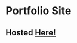 # Portfolio Site

## Hosted <a href="https://lawson2017.github.io/portfolioWebPage/" target="_blank">Here!</a>